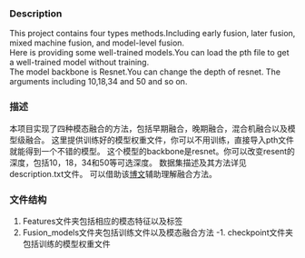 ### Description
This project contains four types methods.Including early fusion, later fusion, mixed machine fusion, and model-level fusion.<br>
Here is providing some well-trained models.You can load the pth file to get a well-trained model without training.<br>
The model backbone is Resnet.You can change the depth of resnet. The arguments including 10,18,34 and 50 and so on.<br>
### 描述
本项目实现了四种模态融合的方法，包括早期融合，晚期融合，混合机融合以及模型级融合。
这里提供训练好的模型权重文件，你可以不用训练，直接导入pth文件就能得到一个不错的模型。
这个模型的backbone是resnet。你可以改变resent的深度，包括10，18，34和50等可选深度。
数据集描述及其方法详见description.txt文件。
可以借助该[博文](https://blog.csdn.net/weixin_43840280/article/details/118070317)辅助理解融合方法。
### 文件结构
1. Features文件夹包括相应的模态特征以及标签
2. Fusion_models文件夹包括训练文件以及模态融合方法
-1. checkpoint文件夹包括训练的模型权重文件


